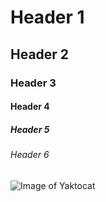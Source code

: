 # Header 1
## Header 2
### Header 3
#### Header 4
##### Header 5
###### Header 6



![Image of Yaktocat](https://octodex.github.com/images/yaktocat.png)

